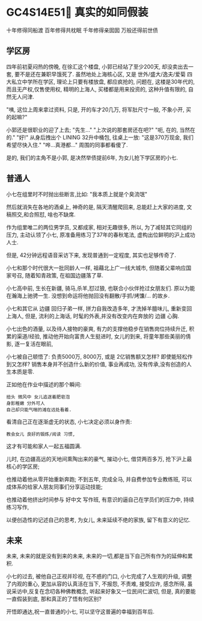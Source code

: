 # GC4S14E51🐙 真实的如同假装

十年修得同船渡
    百年修得共枕眠
    千年修得亲囡囡
    万般还得前世债

## 学区房
四年前初夏闷热的傍晚,
在徐汇这个楼盘, 小郭已经站了至少200天,
却没卖出去一套, 要不是还在兼职早饿死了.
虽然地处上海核心区,
又是 世外/盛大/逸夫/爱菊 四大私立中学所在学区,
理论上只要有楼放盘, 都应疯抢的,
问题在, 这楼是30年代的, 而且无产权,仅售使用权,
精明的上海人, 买楼都是用来投资的,
这种升值有限的, 自然无人问津.

"咦, 这位上周来拿过资料,
只是, 开的车才20几万, 将军肚尺寸一般, 不象小开, 买的起嘛?"

小郭还是很职业的迎了上去;
"先生…"
"上次说的那套房还在吧?"
"呃, 在的, 当然在的."
"好!" 从身后拽出个 LINING 32升中桶包, 往桌上一放:
"这是370万现金, 我们希望尽快入住."
"哗…真港都…" 周围的同事都看傻了.

是的, 我们的主角不是小郭, 是决然举债提前6年,
为女儿抢下学区房的小七.

## 普通人
小七在组里时不时抛出些断言,比如:
"我本质上就是个臭流氓"

然后就消失在各地的酒桌上,
神奇的是, 隔天清醒爬回来, 总能赶上大家的进度,
文稿照交,和合照怼, 啥也不缺席.

作为组里唯二的两位男学员,
又都成家, 相对无趣很多, 
所以, 为了减轻其它同组的压力,
主动认领了小七, 
原准备用练习了37年的春秋笔法,
虚构出位鲜明的沪上成功人士.

但是, 42分钟远程语音采访下来,
发现普通到一定程度, 其实也足够传奇了.

小七和那个时代很大一批同龄人一样,
祖藉北上广一线大城市, 
但随着父辈响应国家号召, 
随着知青政策, 在祖国边疆落了草.

小七高中前, 生长在新疆,
骑马,杀羊,怼过狼, 也联合小伙伴抢过女朋友们.
原以为能在瀚海上驰骋一生.
没想到命运将他抛回没有翻散/手抓/烤馕/… 的故乡.

小七和其它从 边疆 回归子弟一样,
拼力自我改造多年, 才洗掉羊膻味儿, 重新变回上海人,
但是, 流利的上海话, 
时髦的外表,并没有改变内在奔放的 边疆 心胸.

小七出色的酒量, 以及待人接物的豪爽,
有力的支撑他稳步在销售岗位持续升迁, 
积累的渠道/经验,
推动他开始向富贵人生挺进时,
女儿的到来,
将童年那些美丽的倩影,
逐一复活在眼前,

小七被自己顿悟了:
负责5000万, 8000万, 或是 2亿销售额又怎样?
即使能轻松作到又怎样?
销售本身并不创造什么新的价值,
事业再成功, 没有传承,没有创造的人生本质是零.

正如他在作业中描述的那个瞬间:

    扭头 微风中 女儿追逐着肥皂泡
    身影稚嫩 分外可人
    自己却只能气喘的滩在远处看着.

看清自己正在逐渐虚无的状态,
小七决定必须以身作责:

    教会女儿 良好的锻炼/阅读 习惯,

这才有可能和家人一起五福圆满.

儿时, 在边疆高远的天地间熏陶出来的豪气,
摧动小七, 借贷两百多万, 抢下沪上最核心的学区房;

也推动着他从零开始重新奔跑;
不到五年, 完成全马, 并自费参加专业教练班,
可以成体系的给家人朋友同事们分享运动技能;

也推动着他挤出时间参与 好中文 写作班,
有意识的逼自己在学员们的压力中,
持续练习写作,

以便创造性的记述自己的思考,
为女儿, 未来延续不绝的家族, 留下有意义的记忆.


## 未来
未来, 未来的就是没有到来的未来, 
未来的一切,都是当下自己所有作为的延伸和累积.

小七的过去, 被他自己正视并珍视,
在不惑的门口, 小七完成了人生观的升级,
调整了内观的重心,
更加从容的认真活在当下,
不报怨, 不责难, 接受应许, 感念所得,
虽说采访中,反复在念叨各种佛教概念,
听起来好象又一位民间仁波切,
但是, 真的要能一直假装到底,
那和真正的了悟有何区别?

开悟即通达,祝一直普通的小七, 可以坚守这普遍的幸福到百年后.

